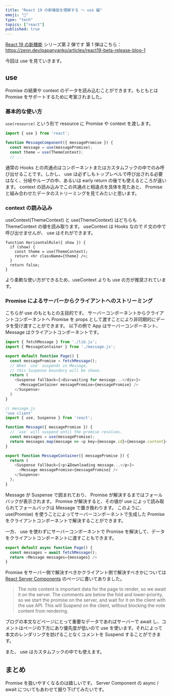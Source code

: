 ```yaml
---
title: "React 19 の新機能を理解する 〜 use 編"
emoji: "🕌"
type: "tech"
topics: ["react"]
published: true
---
```


[React 19 の新機能](https://react.dev/blog/2024/04/25/react-19) シリーズ第 2 弾です
第 1 弾はこちら：
https://zenn.dev/papanyanko/articles/react19-beta-release-blog-1

今回は use を見ていきます。

## use

Promise の結果や context のデータを読み込むことができます。もともとは Promise をサポートするために考案されました。

### 基本的な使い方

`use(resource)` という形で resource に Promise や context を渡します。

```js
import { use } from 'react';

function MessageComponent({ messagePromise }) {
  const message = use(messagePromise);
  const theme = use(ThemeContext);
  // ...
```

通常の Hooks との共通点はコンポーネントまたはカスタムフックの中でのみ呼び出せることです。しかし、 use は必ずしもトップレベルで呼び出される必要はなく、分岐やループの中、あるいは early return の後でも使えるところが違います。
context の読み込みでこの共通点と相違点を具体を見たあと、 Promise と組み合わせたデータのストリーミングを見てみたいと思います。

### context の読み込み

useContext(ThemeContext) と use(ThemeContext) はどちらも ThemeContext の値を読み取ります。
useContext は Hooks なので if 文の中で呼び出せませんが、 use はそれができます。

```
function HorizontalRule({ show }) {
  if (show) {
    const theme = use(ThemeContext);
    return <hr className={theme} />;
  }
  return false;
}
```

より柔軟な使い方ができるため、useContext よりも use の方が推奨されています。

### Promise によるサーバーからクライアントへのストリーミング

こちらが use のもともとの主目的です。
サーバーコンポーネントからクライアントコンポーネントへ Promise を props として渡すことにより非同期的にデータを受け渡すことができます。
以下の例で App はサーバーコンポーネント、 Message はクライアントコンポーネントです。

```js
import { fetchMessage } from './lib.js';
import { MessageContainer } from './message.js';

export default function Page() {
  const messagePromise = fetchMessage();
  // When `use` suspends in Message,
  // this Suspense boundary will be shown.
  return (
    <Suspense fallback={<div>waiting for message...</div>}>
      <MessageContainer messagePromise={messagePromise} />
    </Suspense>
  )
}

// message.js
'use client'
import { use, Suspense } from 'react';

function Message({ messagePromise }) {
  // `use` will suspend until the promise resolves.
  const messages = use(messagePromise);
  return messages.map(message => <p key={message.id}>{message.content}</p>);
}

export function MessageContainer({ messagePromise }) {
  return (
    <Suspense fallback={<p>⌛Downloading message...</p>}>
      <Message messagePromise={messagePromise} />
    </Suspense>
  );
}
```

Message が Suspense で囲まれており、 Promise が解決するまではフォールバックが表示されます。
Promise が解決すると、その値が use によって読み取られてフォールバックは Message で置き換わります。
このように、 use(Promise) を使うことによってサーバーコンポーネントで生成した Promise をクライアントコンポーネントで解決することができます。

一方、 use を使わずにサーバーコンポーネントで Promise を解決して、データをクライアントコンポーネントに渡すこともできます。

```js
export default async function Page() {
  const messages = await fetchMessage();
  return <Message messages={messages} />
}
```

Promise をサーバー側で解決すべきかクライアント側で解決すべきかについては [React Server Components](https://react.dev/reference/rsc/server-components) のページに書いてありました。

> The note content is important data for the page to render, so we await it on the server. The comments are below the fold and lower-priority, so we start the promise on the server, and wait for it on the client with the use API. This will Suspend on the client, without blocking the note content from rendering.

ブログの本文などページにとって重要なデータであればサーバーで await し、コメントはページの下方にあり優先度が低いので use を使います。それによって本文のレンダリングを妨げることなくコメントを Suspend することができます。

また、 use はカスタムフックの中でも使えます。

## まとめ

Promise を扱いやすくなるのは嬉しいです。
Server Component の async / await についてもあわせて掘り下げてみたいです。